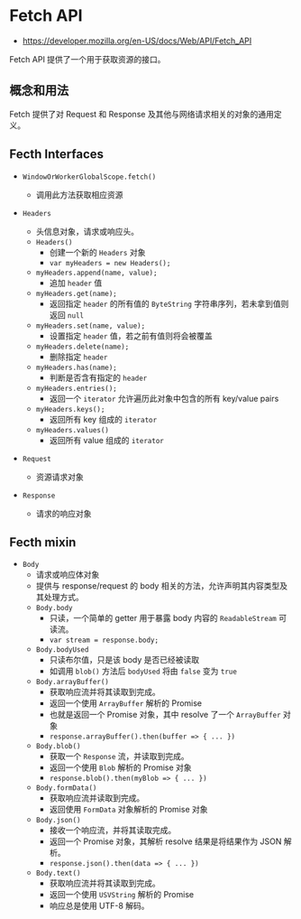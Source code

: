 # Fetch API

- <https://developer.mozilla.org/en-US/docs/Web/API/Fetch_API>

Fetch API  提供了一个用于获取资源的接口。

## 概念和用法

Fetch 提供了对 Request 和 Response 及其他与网络请求相关的对象的通用定义。

## Fecth Interfaces

- `WindowOrWorkerGlobalScope.fetch()`
  - 调用此方法获取相应资源

- `Headers`
  - 头信息对象，请求或响应头。
  - `Headers()`
    - 创建一个新的 `Headers` 对象
    - `var myHeaders = new Headers();`
  - `myHeaders.append(name, value);`
    - 追加 `header` 值
  - `myHeaders.get(name);`
    - 返回指定 `header` 的所有值的 `ByteString` 字符串序列，若未拿到值则返回 `null`
  - `myHeaders.set(name, value);`
    - 设置指定 `header` 值，若之前有值则将会被覆盖
  - `myHeaders.delete(name);`
    - 删除指定 `header`
  - `myHeaders.has(name);`
    - 判断是否含有指定的 `header`
  - `myHeaders.entries();`
    - 返回一个 `iterator` 允许遍历此对象中包含的所有 key/value pairs
  - `myHeaders.keys();`
    - 返回所有 key 组成的 `iterator`
  - `myHeaders.values()`
    - 返回所有 value 组成的 `iterator`

- `Request`
  - 资源请求对象

- `Response`
  - 请求的响应对象

## Fecth mixin

- `Body`
  - 请求或响应体对象
  - 提供与 response/request 的 body 相关的方法，允许声明其内容类型及其处理方式。
  - `Body.body`
    - 只读，一个简单的 getter 用于暴露 body 内容的 `ReadableStream` 可读流。
    - `var stream = response.body;`
  - `Body.bodyUsed`
    - 只读布尔值，只是该 body 是否已经被读取
    - 如调用 `blob()` 方法后 `bodyUsed` 将由 `false` 变为 `true`
  - `Body.arrayBuffer()`
    - 获取响应流并将其读取到完成。
    - 返回一个使用 `ArrayBuffer` 解析的 Promise
    - 也就是返回一个 Promise 对象，其中 resolve 了一个 `ArrayBuffer` 对象
    - `response.arrayBuffer().then(buffer => { ... })`
  - `Body.blob()`
    - 获取一个 `Response` 流，并读取到完成。
    - 返回一个使用 `Blob` 解析的 Promise 对象
    - `response.blob().then(myBlob => { ... })`
  - `Body.formData()`
    - 获取响应流并读取到完成。
    - 返回使用 `FormData` 对象解析的 Promise 对象
  - `Body.json()`
    - 接收一个响应流，并将其读取完成。
    - 返回一个 Promise 对象，其解析 resolve 结果是将结果作为 JSON 解析。
    - `response.json().then(data => { ... })`
  - `Body.text()`
    - 获取响应流并将其读取到完成。
    - 返回一个使用 `USVString` 解析的 Promise
    - 响应总是使用 UTF-8 解码。
  

